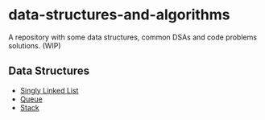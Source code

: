 # data-structures-and-algorithms

A repository with some data structures, common DSAs and code problems solutions. (WIP)

## Data Structures

- [Singly Linked List](/src/ds/SLL/)
- [Queue](/src/ds/Queue/)
- [Stack](/src/ds/Stack/)
